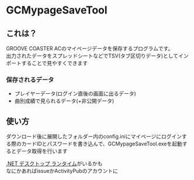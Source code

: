 # GCMypageSaveTool
## これは？  
GROOVE COASTER ACのマイページデータを保存するプログラムです。  
出力されたデータをスプレッドシートなどでTSV(タブ区切りデータ)としてインポートすることで見やすくできます  
### 保存されるデータ  
- プレイヤーデータ(ログイン直後の画面に出るデータ)
- 曲別成績で見られるデータ(+非公開データ)  
## 使い方
ダウンロード後に展開したフォルダー内のconfig.iniにマイページにログインする際のカードIDとパスワードを書き込んで、GCMypageSaveTool.exeを起動するとデータ取得を行います

[.NET デスクトップ ランタイム](https://dotnet.microsoft.com/ja-jp/download/dotnet/6.0?ranMID=46131&ranEAID=a1LgFw09t88&ranSiteID=a1LgFw09t88-dry9.sCut9lw3SEG6EB2EQ&epi=a1LgFw09t88-dry9.sCut9lw3SEG6EB2EQ&irgwc=1&OCID=AIDcmm549zy227_aff_7806_1243925&tduid=%28ir__jgyy0wwvt9kfdydfoy2blyj0gv2x9mevlrhh1t6b00%29%287806%29%281243925%29%28a1LgFw09t88-dry9.sCut9lw3SEG6EB2EQ%29%28%29&irclickid=_jgyy0wwvt9kfdydfoy2blyj0gv2x9mevlrhh1t6b00)がいるかも  
なにかあればissueかActivityPubのアカウントに
